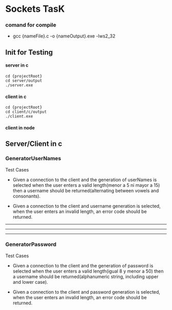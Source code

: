 # Sockets TasK

### comand for compile

- gcc {nameFile}.c -o {nameOutput}.exe -lws2_32

## Init for Testing

#### server in c

```shell
cd {projectRoot}
cd server/output
./server.exe
```

#### client in c

```shell
cd {projectRoot}
cd client/c/output
./client.exe
```

#### client in node

## Server/Client in c

### GeneratorUserNames

Test Cases

- Given a connection to the client and the generation of userNames is selected when the user enters a valid length(menor a 5 ni mayor a 15) then a username should be returned(alternating between vowels and consonants).

- Given a connection to the client and username generation is selected, when the user enters an invalid length, an error code should be returned.

---

---

---

### GeneratorPassword

Test Cases

- Given a connection to the client and the generation of password is selected when the user enters a valid length(igual 8 y menor a 50) then a username should be returned(alphanumeric string, including upper and lower case).

- Given a connection to the client and password generation is selected, when the user enters an invalid length, an error code should be returned.
